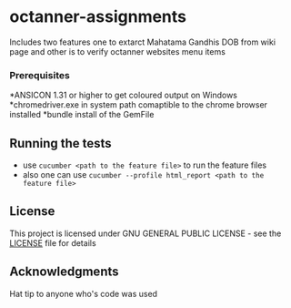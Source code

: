 # octanner-assignments
Includes two features one to extarct Mahatama Gandhis DOB from wiki page and other is to verify octanner websites menu items

### Prerequisites
*ANSICON 1.31 or higher to get coloured output on Windows
*chromedriver.exe in system path comaptible to the chrome browser installed
*bundle install of the GemFile

## Running the tests
* use `cucumber <path to the feature file>` to run the feature files
* also one can use `cucumber --profile html_report <path to the feature file>`

## License
This project is licensed under  GNU GENERAL PUBLIC LICENSE - see the [LICENSE](LICENSE) file for details

## Acknowledgments
Hat tip to anyone who's code was used
